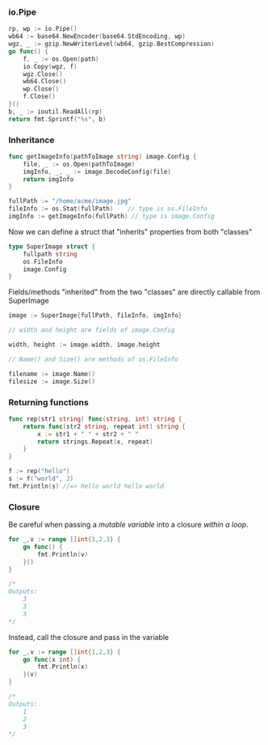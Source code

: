 ### io.Pipe

```go
rp, wp := io.Pipe()
wb64 := base64.NewEncoder(base64.StdEncoding, wp)
wgz, _ := gzip.NewWriterLevel(wb64, gzip.BestCompression)
go func() {
	f, _ := os.Open(path)
	io.Copy(wgz, f)
	wgz.Close()
	wb64.Close()
	wp.Close()
	f.Close()
}()
b, _ := ioutil.ReadAll(rp)
return fmt.Sprintf("%s", b)
```

### Inheritance
```go
func getImageInfo(pathToImage string) image.Config {
	file, _ := os.Open(pathToImage)
	imgInfo, _, _ := image.DecodeConfig(file)
	return imgInfo
}

fullPath := "/home/acme/image.jpg"
fileInfo := os.Stat(fullPath)	 // type is os.FileInfo
imgInfo := getImageInfo(fullPath) // type is image.Config
```

Now we can define a struct that "inherits" properties from both "classes"

```go
type SuperImage struct {
	fullpath string
	os.FileInfo
	image.Config
}
```

Fields/methods "inherited" from the two "classes" are directly callable from SuperImage

```go
image := SuperImage{fullPath, fileInfo, imgInfo}

// width and height are fields of image.Config

width, height := image.width, image.height

// Name() and Size() are methods of os.FileInfo

filename := image.Name()
filesize := image.Size()
```

### Returning functions

```go
func rep(str1 string) func(string, int) string {
	return func(str2 string, repeat int) string {
		x := str1 + " " + str2 + " "
		return strings.Repeat(x, repeat)
	}
}

f := rep("hello")
s := f("world", 2)
fmt.Println(s) //=> hello world hello world 
```

### Closure

Be careful when passing a *mutable variable* into a closure *within a loop*.

```go
for _,v := range []int{1,2,3} {
	go func() {
		fmt.Println(v)
	}()
}

/*
Outputs:
	3
	3
	3
*/ 
```

Instead, call the closure and pass in the variable

```go
for _,v := range []int{1,2,3} {
	go func(x int) {
		fmt.Println(x)
	}(v)
}

/*
Outputs:
	1
	2
	3
*/ 
```